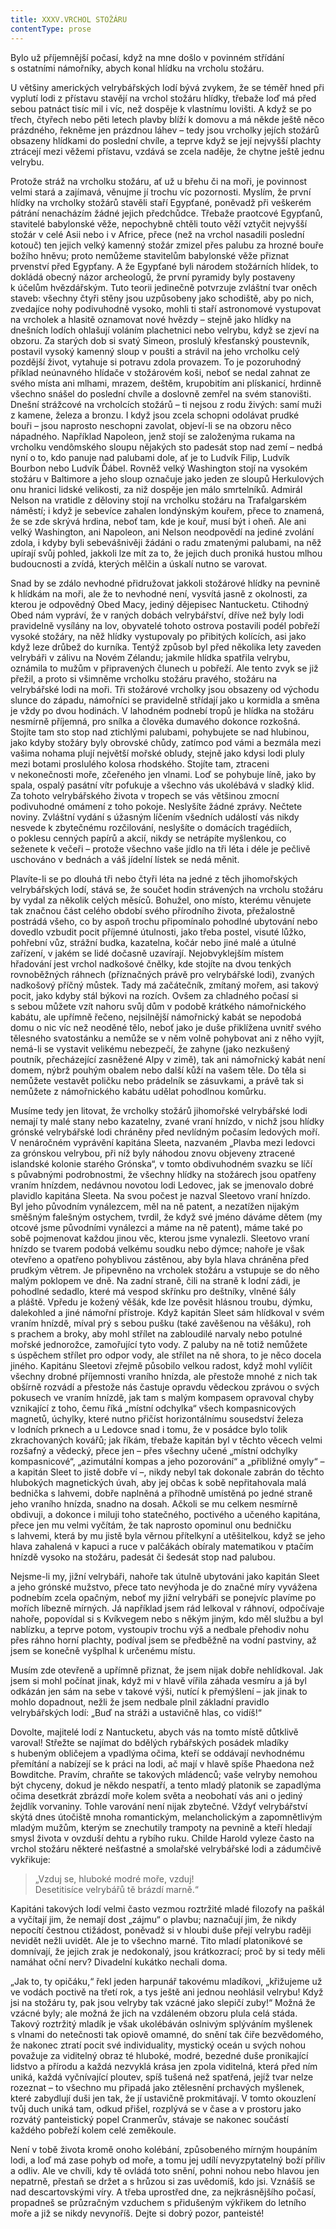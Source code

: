 ```yaml
---
title: XXXV.VRCHOL STOŽÁRU
contentType: prose
---
```


  

Bylo už příjemnější počasí, když na mne došlo v povinném střídání s ostatními námořníky, abych konal hlídku na vrcholu stožáru.

U většiny amerických velrybářských lodí bývá zvykem, že se téměř hned při vyplutí lodi z přístavu stavějí na vrchol stožáru hlídky, třebaže loď má před sebou patnáct tisíc mil i víc, než dospěje k vlastnímu lovišti. A když se po třech, čtyřech nebo pěti letech plavby blíží k domovu a má někde ještě něco prázdného, řekněme jen prázdnou láhev – tedy jsou vrcholky jejích stožárů obsazeny hlídkami do poslední chvíle, a teprve když se její nejvyšší plachty ztrácejí mezi věžemi přístavu, vzdává se zcela naděje, že chytne ještě jednu velrybu.

Protože stráž na vrcholku stožáru, ať už u břehu či na moři, je povinnost velmi stará a zajímavá, věnujme jí trochu víc pozornosti. Myslím, že první hlídky na vrcholky stožárů stavěli staří Egypťané, poněvadž při veškerém pátrání nenacházím žádné jejich předchůdce. Třebaže praotcové Egypťanů, stavitelé babylonské věže, nepochybně chtěli touto věží vztyčit nejvyšší stožár v celé Asii nebo i v Africe, přece (než na vrchol nasadili poslední kotouč) ten jejich velký kamenný stožár zmizel přes palubu za hrozné bouře božího hněvu; proto nemůžeme stavitelům babylonské věže přiznat prvenství před Egypťany. A že Egypťané byli národem stožárních hlídek, to dokládá obecný názor archeologů, že první pyramidy byly postaveny k účelům hvězdářským. Tuto teorii jedinečně potvrzuje zvláštní tvar oněch staveb: všechny čtyři stěny jsou uzpůsobeny jako schodiště, aby po nich, zvedajíce nohy podivuhodně vysoko, mohli ti staří astronomové vystupovat na vrcholek a hlasitě oznamovat nové hvězdy – stejně jako hlídky na dnešních lodích ohlašují voláním plachetnici nebo velrybu, když se zjeví na obzoru. Za starých dob si svatý Simeon, proslulý křesťanský poustevník, postavil vysoký kamenný sloup v poušti a strávil na jeho vrcholku celý pozdější život, vytahuje si potravu zdola provazem. To je pozoruhodný příklad neúnavného hlídače v stožárovém koši, neboť se nedal zahnat ze svého místa ani mlhami, mrazem, deštěm, krupobitím ani plískanicí, hrdinně všechno snášel do poslední chvíle a doslovně zemřel na svém stanovišti. Dnešní strážcové na vrcholcích stožárů – ti nejsou z rodu živých: samí muži z kamene, železa a bronzu. I když jsou zcela schopni odolávat prudké bouři – jsou naprosto neschopni zavolat, objeví-li se na obzoru něco nápadného. Například Napoleon, jenž stojí se založenýma rukama na vrcholku vendômského sloupu nějakých sto padesát stop nad zemí – nedbá nyní o to, kdo panuje nad palubami dole, ať je to Ludvík Filip, Ludvík Bourbon nebo Ludvík Ďábel. Rovněž velký Washington stojí na vysokém stožáru v Baltimore a jeho sloup označuje jako jeden ze sloupů Herkulových onu hranici lidské velikosti, za niž dospěje jen málo smrtelníků. Admirál Nelson na vratidle z děloviny stojí na vrcholku stožáru na Trafalgarském náměstí; i když je sebevíce zahalen londýnským kouřem, přece to znamená, že se zde skrývá hrdina, neboť tam, kde je kouř, musí být i oheň. Ale ani velký Washington, ani Napoleon, ani Nelson neodpovědí na jediné zvolání zdola, i kdyby byli sebevášnivěji žádáni o radu zmatenými palubami, na něž upírají svůj pohled, jakkoli lze mít za to, že jejich duch proniká hustou mlhou budoucnosti a zvídá, kterých mělčin a úskalí nutno se varovat.

Snad by se zdálo nevhodné přidružovat jakkoli stožárové hlídky na pevnině k hlídkám na moři, ale že to nevhodné není, vysvítá jasně z okolnosti, za kterou je odpovědný Obed Macy, jediný dějepisec Nantucketu. Ctihodný Obed nám vypráví, že v raných dobách velrybářství, dříve než byly lodi pravidelně vysílány na lov, obyvatelé tohoto ostrova postavili podél pobřeží vysoké stožáry, na něž hlídky vystupovaly po přibitých kolících, asi jako když leze drůbež do kurníka. Tentýž způsob byl před několika lety zaveden velrybáři v zálivu na Novém Zélandu; jakmile hlídka spatřila velrybu, oznámila to mužům v připravených člunech u pobřeží. Ale tento zvyk se již přežil, a proto si všimněme vrcholku stožáru pravého, stožáru na velrybářské lodi na moři. Tři stožárové vrcholky jsou obsazeny od východu slunce do západu, námořníci se pravidelně střídají jako u kormidla a směna je vždy po dvou hodinách. V lahodném podnebí tropů je hlídka na stožáru nesmírně příjemná, pro snílka a člověka dumavého dokonce rozkošná. Stojíte tam sto stop nad ztichlými palubami, pohybujete se nad hlubinou, jako kdyby stožáry byly obrovské chůdy, zatímco pod vámi a bezmála mezi vašima nohama plují největší mořské obludy, stejně jako kdysi lodi pluly mezi botami proslulého kolosa rhodského. Stojíte tam, ztraceni v nekonečnosti moře, zčeřeného jen vlnami. Loď se pohybuje líně, jako by spala, ospalý pasátní vítr pofukuje a všechno vás ukolébává v sladký klid. Za tohoto velrybářského života v tropech se vás většinou zmocní podivuhodné omámení z toho pokoje. Neslyšíte žádné zprávy. Nečtete noviny. Zvláštní vydání s úžasným líčením všedních událostí vás nikdy nesvede k zbytečnému rozčilování, neslyšíte o domácích tragédiích, o poklesu cenných papírů a akcií, nikdy se netrápíte myšlenkou, co seženete k večeři – protože všechno vaše jídlo na tři léta i déle je pečlivě uschováno v bednách a váš jídelní lístek se nedá měnit.

Plavíte-li se po dlouhá tři nebo čtyři léta na jedné z těch jihomořských velrybářských lodí, stává se, že součet hodin strávených na vrcholu stožáru by vydal za několik celých měsíců. Bohužel, ono místo, kterému věnujete tak značnou část celého období svého přírodního života, přežalostně postrádá všeho, co by aspoň trochu připomínalo pohodlné ubytování nebo dovedlo vzbudit pocit příjemné útulnosti, jako třeba postel, visuté lůžko, pohřební vůz, strážní budka, kazatelna, kočár nebo jiné malé a útulné zařízení, v jakém se lidé dočasně uzavírají. Nejobvyklejším místem hřadování jest vrchol nadkošové čnělky, kde stojíte na dvou tenkých rovnoběžných ráhnech (příznačných právě pro velrybářské lodi), zvaných nadkošový příčný můstek. Tady má začátečník, zmítaný mořem, asi takový pocit, jako kdyby stál býkovi na rozích. Ovšem za chladného počasí si s sebou můžete vzít nahoru svůj dům v podobě krátkého námořnického kabátu, ale upřímně řečeno, nejsilnější námořnický kabát se nepodobá domu o nic víc než neoděné tělo, neboť jako je duše přiklížena uvnitř svého tělesného svatostánku a nemůže se v něm volně pohybovat ani z něho vyjít, nemá-li se vystavit velikému nebezpečí, že zahyne (jako nezkušený poutník, přecházející zasněžené Alpy v zimě), tak ani námořnický kabát není domem, nýbrž pouhým obalem nebo další kůží na vašem těle. Do těla si nemůžete vestavět poličku nebo prádelník se zásuvkami, a právě tak si nemůžete z námořnického kabátu udělat pohodlnou komůrku.

Musíme tedy jen litovat, že vrcholky stožárů jihomořské velrybářské lodi nemají ty malé stany nebo kazatelny, zvané vraní hnízdo, v nichž jsou hlídky grónské velrybářské lodi chráněny před nevlídným počasím ledových moří. V nenáročném vyprávění kapitána Slee­ta, nazvaném „Plavba mezi ledovci za grónskou velrybou, při níž byly náhodou znovu objeveny ztracené islandské kolonie starého Grónska“, v tomto obdivuhodném svazku se líčí s půvabnými podrobnostmi, že všechny hlídky na stožárech jsou opatřeny vraním hnízdem, nedávnou novotou lodi Ledovec, jak se jmenovalo dobré plavidlo kapitána Sleeta. Na svou počest je nazval Sleetovo vraní hnízdo. Byl jeho původním vynálezcem, měl na ně patent, a nezatížen nijakým směšným falešným ostychem, tvrdil, že když své jméno dáváme dětem (my otcové jsme původními vynálezci a máme na ně patent), máme také po sobě pojmenovat každou jinou věc, kterou jsme vynalezli. Sleetovo vraní hnízdo se tvarem podobá velkému soudku nebo dýmce; nahoře je však otevřeno a opatřeno pohyblivou zástěnou, aby byla hlava chráněna před prudkým větrem. Je připevněno na vrcholek stožáru a vstupuje se do něho malým poklopem ve dně. Na zadní straně, čili na straně k lodní zádi, je pohodlné sedadlo, které má vespod skřínku pro deštníky, vlněné šály a pláště. Vpředu je kožený věšák, kde lze pověsit hlásnou troubu, dýmku, dalekohled a jiné námořní přístroje. Když kapitán Sleet sám hlídkoval v svém vraním hnízdě, míval prý s sebou pušku (také zavěšenou na věšáku), roh s prachem a broky, aby mohl střílet na zabloudilé narvaly nebo potulné mořské jednorožce, zamořující tyto vody. Z paluby na ně totiž nemůžete s úspěchem střílet pro odpor vody, ale střílet na ně shora, to je něco docela jiného. Kapitánu Sleetovi zřejmě působilo velkou radost, když mohl vylíčit všechny drobné příjemnosti vraního hnízda, ale přestože mnohé z nich tak obšírně rozvádí a přestože nás častuje opravdu vědeckou zprávou o svých pokusech ve vraním hnízdě, jak tam s malým kompasem opravoval chyby vznikající z toho, čemu říká „místní odchylka“ všech kompasnicových magnetů, úchylky, které nutno přičíst horizontálnímu sousedství železa v lodních prknech a u Ledovce snad i tomu, že v posádce bylo tolik zkrachovaných kovářů; jak říkám, třebaže kapitán byl v těchto věcech velmi rozšafný a vědecký, přece jen – přes všechny učené „místní odchylky kompasnicové“, „azimutální kompas a jeho pozorování“ a „přibližné omyly“ – a kapitán Sleet to jistě dobře ví –, nikdy nebyl tak dokonale zabrán do těchto hlubokých magnetických úvah, aby jej občas k sobě nepřitahovala malá bednička s lahvemi, dobře naplněná a příhodně umístěná po jedné straně jeho vraního hnízda, snadno na dosah. Ačkoli se mu celkem nesmírně obdivuji, a dokonce i miluji toho statečného, poctivého a učeného kapitána, přece jen mu velmi vyčítám, že tak naprosto opominul onu bedničku s lahvemi, která by mu jistě byla věrnou přítelkyní a utěšitelkou, když se jeho hlava zahalená v kapuci a ruce v palčákách obíraly matematikou v ptačím hnízdě vysoko na stožáru, padesát či šedesát stop nad palubou.

Nejsme-li my, jižní velrybáři, nahoře tak útulně ubytováni jako kapitán Sleet a jeho grónské mužstvo, přece tato nevýhoda je do značné míry vyvážena podnebím zcela opačným, neboť my jižní velrybáři se ponejvíc plavíme po mořích líbezně mírných. Já například jsem rád lelkoval v ráhnoví, odpočívaje nahoře, popovídal si s Kvíkvegem nebo s někým jiným, kdo měl službu a byl nablízku, a teprve potom, vystoupiv trochu výš a nedbale přehodiv nohu přes ráhno horní plachty, podíval jsem se předběžně na vodní pastviny, až jsem se konečně vyšplhal k určenému místu.

Musím zde otevřeně a upřímně přiznat, že jsem nijak dobře nehlídkoval. Jak jsem si mohl počínat jinak, když mi v hlavě vířila záhada vesmíru a já byl odkázán jen sám na sebe v takové výši, nutící k přemýšlení – jak jinak to mohlo dopadnout, nežli že jsem nedbale plnil základní pravidlo velrybářských lodí: „Buď na stráži a ustavičně hlas, co vidíš!“

Dovolte, majitelé lodí z Nantucketu, abych vás na tomto místě důtklivě varoval! Střežte se najímat do bdělých rybářských posádek mladíky s hubeným obličejem a vpadlýma očima, kteří se oddávají nevhodnému přemítání a nabízejí se k práci na lodi, ač mají v hlavě spíše Phaedona než Bowditche. Pravím, chraňte se takových mládenců; vaše velryby nemohou být chyceny, dokud je někdo nespatří, a tento mladý platonik se zapadlýma očima desetkrát zbrázdí moře kolem světa a neobohatí vás ani o jediný žejdlík vorvaniny. Tohle varování není nijak zbytečné. Vždyť velrybářství skýtá dnes útočiště mnoha romantickým, melancholickým a zapomnětlivým mladým mužům, kterým se znechutily trampoty na pevnině a kteří hledají smysl života v ovzduší dehtu a rybího ruku. Childe Harold vyleze často na vrchol stožáru některé nešťastné a smolařské velrybářské lodi a zádumčivě vykřikuje:

> „Vzduj se, hluboké modré moře, vzduj!  
> Desetitisíce velrybářů tě brázdí marně.“

Kapitáni takových lodí velmi často vezmou roztržité mladé filozofy na paškál a vyčítají jim, že nemají dost „zájmu“ o plavbu; naznačují jim, že nikdy nepocítí čestnou ctižádost, poněvadž si v hloubi duše přejí velrybu raději nevidět nežli uvidět. Ale je to všechno marné. Tito mladí platonikové se domnívají, že jejich zrak je nedokonalý, jsou krátkozrací; proč by si tedy měli namáhat oční nerv? Divadelní kukátko nechali doma.

„Jak to, ty opičáku,“ řekl jeden harpunář takovému mladíkovi, „křižujeme už ve vodách poctivě na třetí rok, a tys ještě ani jednou neohlásil velrybu! Když jsi na stožáru ty, pak jsou velryby tak vzácné jako slepičí zuby!“ Možná že vzácné byly; ale možná že jich na vzdáleném obzoru plula celá stáda. Takový roztržitý mladík je však ukolébáván oslnivým splýváním myšlenek s vlnami do netečnosti tak opiově omamné, do snění tak čiře bezvědomého, že nakonec ztratí pocit své individuality, mystický oceán u svých nohou považuje za viditelný obraz té hluboké, modré, bezedné duše pronikající lidstvo a přírodu a každá nezvyklá krása jen zpola viditelná, která před ním uniká, každá vyčnívající ploutev, spíš tušená než spatřená, jejíž tvar nelze rozeznat – to všechno mu připadá jako ztělesnění prchavých myšlenek, které zabydlují duši jen tak, že jí ustavičně prokmitávají. V tomto okouzlení tvůj duch uniká tam, odkud přišel, rozplývá se v čase a v prostoru jako rozvátý panteistický popel Cranmerův, stávaje se nakonec součástí každého pobřeží kolem celé zeměkoule.

Není v tobě života kromě onoho kolébání, způsobeného mírným houpáním lodi, a loď má zase pohyb od moře, a tomu jej udílí nevyzpytatelný boží příliv a odliv. Ale ve chvíli, kdy tě ovládá toto snění, pohni nohou nebo hlavou jen nepatrně, přestaň se držet a s hrůzou si zas uvědomíš, kdo jsi. Vznášíš se nad descartovskými víry. A třeba uprostřed dne, za nejkrásnějšího počasí, propadneš se průzračným vzduchem s přidušeným výkřikem do letního moře a již se nikdy nevynoříš. Dejte si dobrý pozor, panteisté!
